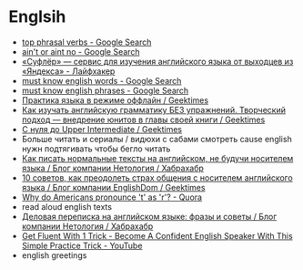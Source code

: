 # Englsih
- [top phrasal verbs - Google Search](https://www.google.com/search?q=top+phrasal+verbs)
- [ain't or aint no - Google Search](https://www.google.ru/search?q=ain't+or+aint+no)
- [«Суфлёр» — сервис для изучения английского языка от выходцев из «Яндекса» - Лайфхакер](https://lifehacker.ru/2016/09/07/suflyor/)
- [must know english words - Google Search](https://www.google.com/search?q=must+know+english+words)
- [must know english phrases - Google Search](https://www.google.com/search?q=must+know+english+phrases)
- [Практика языка в режиме оффлайн / Geektimes](https://geektimes.ru/post/287034/)
- [Как изучать английскую грамматику БЕЗ упражнений. Творческий подход — внедрение юнитов в главы своей книги / Geektimes](https://geektimes.ru/post/285018/)
- [С нуля до Upper Intermediate / Geektimes](https://geektimes.ru/post/285986/)
- Больше читать и сериалы / видюхи с сабами смотреть cause english нужн подтягивать чтобы бегло читать
- [Как писать нормальные тексты на английском, не будучи носителем языка / Блог компании Нетология / Хабрахабр](https://habrahabr.ru/company/netologyru/blog/335836/)
- [10 советов, как преодолеть страх общения с носителем английского языка / Блог компании EnglishDom / Geektimes](https://geektimes.ru/company/englishdom/blog/293347/)
- [Why do Americans pronounce 't' as 'r'? - Quora](https://www.quora.com/Why-do-Americans-pronounce-t-as-r)
- read aloud english texts
- [Деловая переписка на английском языке: фразы и советы / Блог компании Нетология / Хабрахабр](https://habrahabr.ru/company/netologyru/blog/340358/)
- [Get Fluent With 1 Trick - Become A Confident English Speaker With This Simple Practice Trick - YouTube](https://www.youtube.com/watch?v=l96V7dQtq9E)
- english greetings
